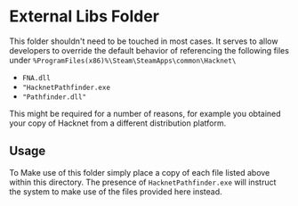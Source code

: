 # External Libs Folder

This folder shouldn't need to be touched in most cases.
It serves to allow developers to override the default behavior of referencing the following files
under ```%ProgramFiles(x86)%\Steam\SteamApps\common\Hacknet\```
* ```FNA.dll```
* ```"HacknetPathfinder.exe```
* ```"Pathfinder.dll"```

This might be required for a number of reasons, for example you obtained your copy of Hacknet from a different distribution platform.

## Usage

To Make use of this folder simply place a copy of each file listed above within this directory.
The presence of ```HacknetPathfinder.exe``` will instruct the system to make use of the files provided here instead.
